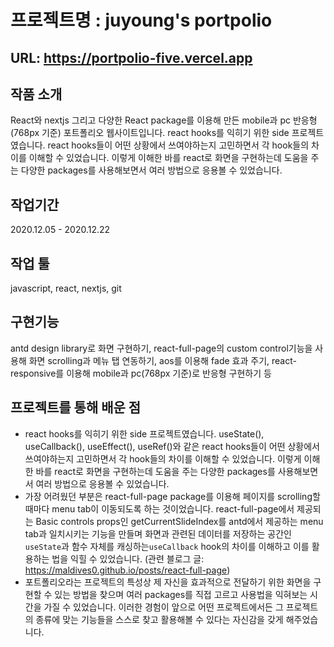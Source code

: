 # 프로젝트명 : juyoung's portpolio  
  

## URL:  https://portpolio-five.vercel.app

## 작품 소개  

 React와 nextjs 그리고 다양한 React package를 이용해 만든 mobile과 pc 반응형(768px 기준) 포트폴리오 웹사이트입니다. react hooks를 익히기 위한 side 프로젝트였습니다. react hooks들이 어떤 상황에서 쓰여야하는지 고민하면서 각 hook들의 차이를 이해할 수 있었습니다. 이렇게 이해한 바를 react로 화면을 구현하는데 도움을 주는 다양한 packages를 사용해보면서 여러 방법으로 응용볼 수 있었습니다.

## 작업기간  

2020.12.05 - 2020.12.22
  

## 작업 툴  

javascript, react, nextjs, git
  

## 구현기능  

antd design library로 화면 구현하기, react-full-page의 custom control기능을 사용해  화면 scrolling과 메뉴 탭 연동하기, aos를 이용해 fade 효과 주기, react-responsive를 이용해 mobile과 pc(768px 기준)로 반응형 구현하기 등


## 프로젝트를 통해 배운 점  

* react hooks를 익히기 위한 side 프로젝트였습니다. useState(), useCallback(), useEffect(), useRef()와 같은 react hooks들이 어떤 상황에서 쓰여야하는지 고민하면서 각 hook들의 차이를 이해할 수 있었습니다. 이렇게 이해한 바를 react로 화면을 구현하는데 도움을 주는 다양한 packages를 사용해보면서 여러 방법으로 응용볼 수 있었습니다. 
* 가장 어려웠던 부분은 react-full-page package를 이용해 페이지를 scrolling할 때마다 menu tab이 이동되도록 하는 것이었습니다. react-full-page에서 제공되는 Basic controls props인 getCurrentSlideIndex를 antd에서 제공하는 menu tab과 일치시키는 기능을 만들며 화면과 관련된 데이터를 저장하는 공간인 `useState`과 함수 자체를 캐싱하는`useCallback` hook의 차이를 이해하고 이를 활용하는 법을 익힐 수 있었습니다.
(관련 블로그 글: https://maldives0.github.io/posts/react-full-page) 
* 포트폴리오라는 프로젝트의 특성상 제 자신을 효과적으로 전달하기 위한 화면을 구현할 수 있는 방법을 찾으며 여러 packages를 직접 고르고 사용법을 익혀보는 시간을 가질 수 있었습니다. 이러한 경험이 앞으로 어떤 프로젝트에서든 그 프로젝트의 종류에 맞는 기능들을 스스로 찾고 활용해볼 수 있다는 자신감을 갖게 해주었습니다.   
